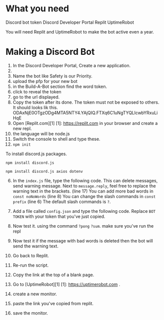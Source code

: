 # What you need
Discord bot token
Discord Developer Portal
Replit
UptimeRobot

You will need Replit and UptimeRobot to make the bot active even a year.

# Making a Discord Bot
1. In the Discord Developer Portal, Create a new application.
2. 
3. Name the bot like Safety is our Priority.
4. upload  the pfp for your new bot
5. in the Build-A-Bot section find the word token.
6. click to reveal the token
7. go to the url displayed.
8. Copy the token after its done.  The token must not be exposed to others. It should looks lik this.
ODAxNjE0OTgzODg4MTA5NTY4.YAjQIQ.FTXq6C1uNgTYQLlcwbYRxuLiHqE
10. Open [Replit.com][1] [1]: https://replit.com in your browser and create a new repl.
11. the language will be node.js
12. Switch the console to shell and type these.
13. ```npm init```

To install discord.js packages.
```
npm install discord.js
```
```
npm install discord.js axios dotenv
```

6. In the ```index.js``` file, type the following code. This can delete messages, send warning message.
Next to ```message.reply```, feel free to replace the warning text in the brackets. (line 17)
You can add more bad words in ```const noNoWords``` (line 8)
You can change the slash commands in ```const prefix``` (line 6) The default slash commands is ```?```.

7. Add a file called ```config.json``` and type the following code. Replace ```BOT TOKEN``` with your token that you've just copied.
8. Now test it. using the command ```?pong``` ```?sum```. make sure you've run the repl
9. Now test it if the message with bad words is deleted then the bot will send the warning text.
10. Go back to Replit.
11. Re-run the script. 
12. Copy the link at the top of a blank page.
13. Go to [UptimeRobot][1] [1]: https://uptimerobot.com .
14. create a new monitor.
15. paste the link you've copied from replit.
16. save the monitor.

